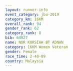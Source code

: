 ```yaml
---
layout: runner-info 
event_category: jbu-2019 
category_km: 16KM  
overall_rank: 94
gender_rank: 62
category_rank: 8
bib: 64027
name: NOR KORSIAH BT ADNAN
category: 16KM Women Veteran
gender: Female
race_time: 2-40-09
country: Malaysia
---
```

